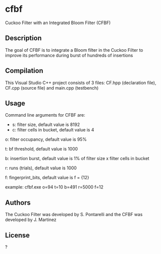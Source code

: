 # cfbf
Cuckoo Filter with an Integrated Bloom Filter (CFBF)

## Description

The goal of CFBF is to integrate a Bloom filter in the Cuckoo Filter to improve its performance during burst of hundreds of insertions

## Compilation

This Visual Studio C++ project consists of 3 files: CF.hpp (declaration file), CF.cpp (source file) and main.cpp (testbench)

## Usage

Command line arguments for CFBF are:

- s: filter size, default value is 8192
- c: filter cells in bucket, default value is 4

o: filter occupancy, default value is 95%

t: bf threshold, default value is 1000

b: insertion burst, default value is 1% of filter size x filter cells in bucket

r: runs (trials), default value is 1000

f: fingerprint_bits, default value is f = {12}

example: cfbf.exe o=94 t=10 b=491 r=5000 f=12

## Authors

The Cuckoo Filter was developed by S. Pontarelli and the CFBF was developed by J. Martinez

## License

?
